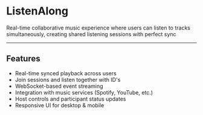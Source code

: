# ListenAlong

Real-time collaborative music experience where users can listen to tracks simultaneously, creating shared listening sessions with perfect sync

---

## Features

- Real-time synced playback across users
- Join sessions and listen together with ID's
- WebSocket-based event streaming
- Integration with music services (Spotify, YouTube, etc.)
- Host controls and participant status updates
- Responsive UI for desktop & mobile
